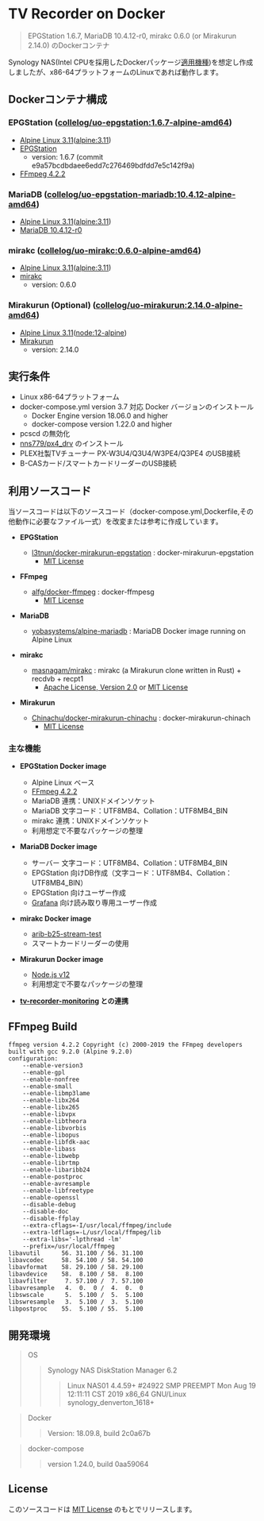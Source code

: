 # TV Recorder on Docker

> EPGStation 1.6.7, MariaDB 10.4.12-r0, mirakc 0.6.0 (or Mirakurun 2.14.0) のDockerコンテナ

Synology NAS(Intel CPUを採用したDockerパッケージ[適用機種](https://www.synology.com/ja-jp/dsm/packages/Docker))を想定し作成しましたが、x86-64プラットフォームのLinuxであれば動作します。


## Dockerコンテナ構成

### EPGStation ([collelog/uo-epgstation:1.6.7-alpine-amd64](https://hub.docker.com/r/collelog/uo-epgstation))
- [Alpine Linux 3.11](https://alpinelinux.org/)([alpine:3.11](https://hub.docker.com/_/alpine))
- [EPGStation](https://github.com/l3tnun/EPGStation)
  - version: 1.6.7 (commit e9a57bcdbdaee6edd7c276469bdfdd7e5c142f9a)
- [FFmpeg 4.2.2](https://www.ffmpeg.org/)

### MariaDB ([collelog/uo-epgstation-mariadb:10.4.12-alpine-amd64](https://hub.docker.com/r/collelog/uo-epgstation-mariadb))
- [Alpine Linux 3.11](https://alpinelinux.org/)([alpine:3.11](https://hub.docker.com/_/alpine))
- [MariaDB 10.4.12-r0](https://mariadb.org/)

### mirakc ([collelog/uo-mirakc:0.6.0-alpine-amd64](https://hub.docker.com/r/collelog/uo-mirakc))
- [Alpine Linux 3.11](https://alpinelinux.org/)([alpine:3.11](https://hub.docker.com/_/alpine))
- [mirakc](https://github.com/masnagam/mirakc)
  - version: 0.6.0

### Mirakurun (Optional) ([collelog/uo-mirakurun:2.14.0-alpine-amd64](https://hub.docker.com/r/collelog/uo-mirakurun))
- [Alpine Linux 3.11](https://alpinelinux.org/)([node:12-alpine](https://hub.docker.com/_/node/))
- [Mirakurun](https://github.com/Chinachu/Mirakurun)
  - version: 2.14.0

## 実行条件
- Linux x86-64プラットフォーム
- docker-compose.yml version 3.7 対応 Docker バージョンのインストール
  - Docker Engine version 18.06.0 and higher
  - docker-compose version 1.22.0 and higher
- pcscd の無効化
- [nns779/px4_drv](https://github.com/nns779/px4_drv) のインストール
- PLEX社製TVチューナー PX-W3U4/Q3U4/W3PE4/Q3PE4 のUSB接続
- B-CASカード/スマートカードリーダーのUSB接続


## 利用ソースコード
当ソースコードは以下のソースコード（docker-compose.yml,Dockerfile,その他動作に必要なファイル一式）を改変または参考に作成しています。

- **EPGStation**
  - [l3tnun/docker-mirakurun-epgstation](https://github.com/l3tnun/docker-mirakurun-epgstation) : docker-mirakurun-epgstation
    - [MIT License](https://github.com/l3tnun/docker-mirakurun-epgstation/blob/master/LICENSE)

- **FFmpeg**
  - [alfg/docker-ffmpeg](https://github.com/alfg/docker-ffmpeg) : docker-ffmpesg
    - [MIT License](https://github.com/alfg/docker-ffmpeg/blob/master/LICENSE)

- **MariaDB**
  - [yobasystems/alpine-mariadb](https://github.com/yobasystems/alpine-mariadb) : MariaDB Docker image running on Alpine Linux  

- **mirakc**
  - [masnagam/mirakc](https://github.com/masnagam/mirakc) : mirakc (a Mirakurun clone written in Rust) + recdvb + recpt1
    - [Apache License, Version 2.0](https://github.com/masnagam/mirakc/blob/master/LICENSE-APACHE) or [MIT License](https://github.com/masnagam/mirakc/blob/master/LICENSE-MIT)

- **Mirakurun**
  - [Chinachu/docker-mirakurun-chinachu](https://github.com/Chinachu/docker-mirakurun-chinachu) : docker-mirakurun-chinach
    - [MIT License](https://github.com/Chinachu/docker-mirakurun-chinachu/blob/master/LICENSE)


### 主な機能
- **EPGStation Docker image**
  - Alpine Linux ベース
  - [FFmpeg 4.2.2](https://www.ffmpeg.org/)
  - MariaDB 連携：UNIXドメインソケット
  - MariaDB 文字コード：UTF8MB4、Collation：UTF8MB4_BIN
  - mirakc 連携：UNIXドメインソケット
  - 利用想定で不要なパッケージの整理

- **MariaDB Docker image**
  - サーバー 文字コード：UTF8MB4、Collation：UTF8MB4_BIN
  - EPGStation 向けDB作成（文字コード：UTF8MB4、Collation：UTF8MB4_BIN）
  - EPGStation 向けユーザー作成
  - [Grafana](https://grafana.com/) 向け読み取り専用ユーザー作成

- **mirakc Docker image**
  - [arib-b25-stream-test](https://www.npmjs.com/package/arib-b25-stream-test)
  - スマートカードリーダーの使用

- **Mirakurun Docker image**
  - [Node.js v12](https://nodejs.org/ja/)
  - 利用想定で不要なパッケージの整理

- **[tv-recorder-monitoring](https://github.com/collelog/tv-recorder-monitoring) との連携**

## FFmpeg Build
```
ffmpeg version 4.2.2 Copyright (c) 2000-2019 the FFmpeg developers
built with gcc 9.2.0 (Alpine 9.2.0)
configuration: 
	--enable-version3
	--enable-gpl
	--enable-nonfree
	--enable-small
	--enable-libmp3lame
	--enable-libx264
	--enable-libx265
	--enable-libvpx
	--enable-libtheora
	--enable-libvorbis
	--enable-libopus
	--enable-libfdk-aac
	--enable-libass
	--enable-libwebp
	--enable-librtmp
	--enable-libaribb24
	--enable-postproc
	--enable-avresample
	--enable-libfreetype
	--enable-openssl
	--disable-debug
	--disable-doc
	--disable-ffplay
	--extra-cflags=-I/usr/local/ffmpeg/include
	--extra-ldflags=-L/usr/local/ffmpeg/lib
	--extra-libs='-lpthread -lm'
	--prefix=/usr/local/ffmpeg
libavutil      56. 31.100 / 56. 31.100
libavcodec     58. 54.100 / 58. 54.100
libavformat    58. 29.100 / 58. 29.100
libavdevice    58.  8.100 / 58.  8.100
libavfilter     7. 57.100 /  7. 57.100
libavresample   4.  0.  0 /  4.  0.  0
libswscale      5.  5.100 /  5.  5.100
libswresample   3.  5.100 /  3.  5.100
libpostproc    55.  5.100 / 55.  5.100
```

## 開発環境
> OS
>>Synology NAS DiskStation Manager 6.2
>>>Linux NAS01 4.4.59+ #24922 SMP PREEMPT Mon Aug 19 12:11:11 CST 2019 x86_64 GNU/Linux synology_denverton_1618+

>Docker
>> Version: 18.09.8, build 2c0a67b

>docker-compose
>> version 1.24.0, build 0aa59064

## License
このソースコードは [MIT License](https://github.com/collelog/tv-recorder/blob/master/LICENSE) のもとでリリースします。
